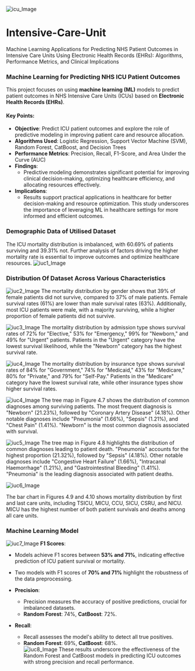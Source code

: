 ![icu_Image](Intensive-Care-Unit-ICU.jpg)
# Intensive-Care-Unit
Machine Learning Applications for Predicting NHS Patient Outcomes in Intensive Care Units Using Electronic Health Records (EHRs): Algorithms, Performance Metrics, and Clinical Implications

### Machine Learning for Predicting NHS ICU Patient Outcomes

This project focuses on using **machine learning (ML)** models to predict patient outcomes in NHS Intensive Care Units (ICUs) based on **Electronic Health Records (EHRs)**. 

#### Key Points:
- **Objective**: Predict ICU patient outcomes and explore the role of predictive modeling in improving patient care and resource allocation.
- **Algorithms Used**: Logistic Regression, Support Vector Machine (SVM), Random Forest, CatBoost, and Decision Trees  
- **Performance Metrics**:   Precision, Recall, F1-Score, and Area Under the Curve (AUC)  
- **Findings**:  
  - Predictive modeling demonstrates significant potential for improving clinical decision-making, optimizing healthcare efficiency, and allocating resources effectively.  
- **Implications**:  
  - Results support practical applications in healthcare for better decision-making and resource optimization.
This study underscores the importance of leveraging ML in healthcare settings for more informed and efficient outcomes.

### Demographic Data of Utilised Dataset
The ICU mortality distribution is imbalanced, with 60.69% of patients surviving and 39.31% not. Further analysis of factors driving the higher mortality rate is essential to improve outcomes and optimize healthcare resources.
![iuc1_Image](icu1.jpg)

### Distribution Of Dataset Across Various Characteristics
![iuc2_Image](icu3.png.jpg)
The mortality distribution by gender shows that 39% of female patients did not survive, compared to 37% of male patients. Female survival rates (61%) are lower than male survival rates (63%). Additionally, most ICU patients were male, with a majority surviving, while a higher proportion of female patients did not survive.

![iuc3_Image](icu5.jpg)
The mortality distribution by admission type shows survival rates of 72% for "Elective," 53% for "Emergency," 99% for "Newborn," and 49% for "Urgent" patients. Patients in the "Urgent" category have the lowest survival likelihood, while the "Newborn" category has the highest survival rate.

![iuc4_Image](icu6.jpg)
The mortality distribution by insurance type shows survival rates of 84% for "Government," 74% for "Medicaid," 43% for "Medicare," 80% for "Private," and 79% for "Self-Pay." Patients in the "Medicare" category have the lowest survival rate, while other insurance types show higher survival rates.

![iuc4_Image](icu7.jpg)
The tree map in Figure 4.7 shows the distribution of common diagnoses among surviving patients. The most frequent diagnosis is "Newborn" (21.23%), followed by "Coronary Artery Disease" (4.18%). Other notable diagnoses include "Pneumonia" (1.66%), "Sepsis" (1.21%), and "Chest Pain" (1.41%). "Newborn" is the most common diagnosis associated with survival.

![iuc5_Image](icu8.jpg)
The tree map in Figure 4.8 highlights the distribution of common diagnoses leading to patient death. "Pneumonia" accounts for the highest proportion (21.32%), followed by "Sepsis" (4.18%). Other notable diagnoses include "Congestive Heart Failure" (1.66%), "Intracanal Haemorrhage" (1.21%), and "Gastrointestinal Bleeding" (1.41%). "Pneumonia" is the leading diagnosis associated with patient deaths.

![iuc6_Image](icu9.jpg)

The bar chart in Figures 4.9 and 4.10 shows mortality distribution by first and last care units, including TSICU, MICU, CCU, SICU, CSRU, and NICU. MICU has the highest number of both patient survivals and deaths among all care units.

### Machine Learning Model

![iuc7_Image](icu11.jpg)
 **F1 Scores**:  
  - Models achieve F1 scores between **53% and 71%**, indicating effective prediction of ICU patient survival or mortality.  
  - Two models with F1 scores of **70% and 71%** highlight the robustness of the data preprocessing.

- **Precision**:  
  - Precision measures the accuracy of positive predictions, crucial for imbalanced datasets.  
  - **Random Forest**: 74%, **CatBoost**: 72%.  

- **Recall**:  
  - Recall assesses the model's ability to detect all true positives.  
  - **Random Forest**: 69%, **CatBoost**: 68%.  
![iuc8_Image](icu12.jpg)
These results underscore the effectiveness of the Random Forest and CatBoost models in predicting ICU outcomes with strong precision and recall performance.
